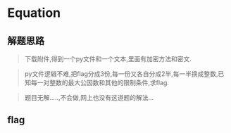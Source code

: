 # Equation

## 解题思路

> 下载附件,得到一个py文件和一个文本,里面有加密方法和密文.

> py文件逻辑不难,把flag分成3份,每一份又各自分成2半,每一半换成整数,已知每一对整数的最大公因数和其他的限制条件,求flag.

> 题目无解.....,不会做,网上也没有这道题的解法...


## flag

> 
